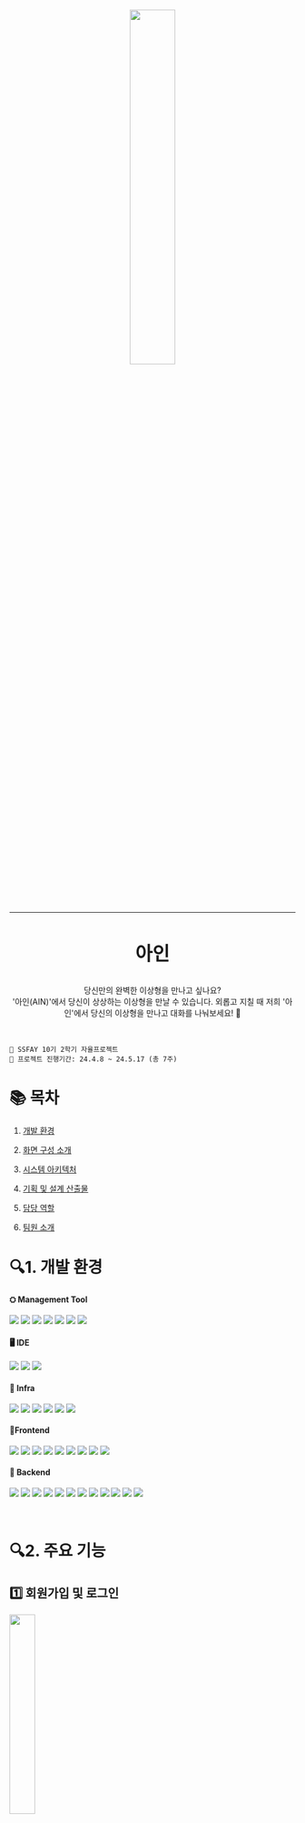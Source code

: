 # <div align="center"><img align="center" src="https://github.com/ykim-yeji/ain/assets/68416691/686c70d6-74de-4cef-8208-a66f6a05b908" width=40% height=40%><hr><h3 align="center">아인</h3></div>

<div>
<p align="center">
당신만의 완벽한 이상형을 만나고 싶나요?<br>
'아인(AIN)'에서 당신이 상상하는 이상형을 만날 수 있습니다. 외롭고 지칠 때 저희 '아인'에서 당신의 이상형을 만나고 대화를 나눠보세요! 💞
</p></div><br>

<p>

```
📢 SSFAY 10기 2학기 자율프로젝트
📢 프로젝트 진행기간: 24.4.8 ~ 24.5.17 (총 7주)
```

# 📚 목차

1. [개발 환경](#개발-환경)

2. [화면 구성 소개](#화면-구성-소개)

3. [시스템 아키텍처](#시스템-아키텍처)

4. [기획 및 설계 산출물](#기획-및-설계-산출물)

5. [담당 역할](#담당-역할)

6. [팀원 소개](#팀원-소개)

</p>

<p>

# 🔍1. 개발 환경

<h4>⛭ Management Tool</h4>
<p align="left">
<img src="https://img.shields.io/badge/JIRA-0052CC?style=for-the-badge&logo=JIRA&logoColor=white">
<img src="https://img.shields.io/badge/gitlab-FC6D26?style=for-the-badge&logo=gitlab&logoColor=white">
<img src="https://img.shields.io/badge/mattermost-0058CC?style=for-the-badge&logo=mattermost&logoColor=white">
<img src="https://img.shields.io/badge/notion-000000?style=for-the-badge&logo=notion&logoColor=white">
<img src="https://img.shields.io/badge/figma-F24E1E?style=for-the-badge&logo=figma&logoColor=white">
<img src="https://img.shields.io/badge/postman-FF6C37?style=for-the-badge&logo=postman&logoColor=white">
<img src="https://img.shields.io/badge/GIT-F05032?style=for-the-badge&logo=git&logoColor=white">
</p>

<h4>🖥️ IDE</h4>
<p align="left">
<img src="https://img.shields.io/badge/INTELLIJ-000000?style=for-the-badge&logo=intellijidea&logoColor=white"/>
<img src="https://img.shields.io/badge/VISUAL STUDIO CODE-007ACC?style=for-the-badge&logo=VISUAL STUDIO CODE&logoColor=white"/>
<img src="https://img.shields.io/badge/PYCHARM-000000?style=for-the-badge&logo=pycharm&logoColor=white"/>
</p>

<h4>🚦 Infra</h4>
<p align="left">
<img src="https://img.shields.io/badge/AMAZON EC2-232F3E?style=for-the-badge&logo=amazonec2&logoColor=white"/>
<img src="https://img.shields.io/badge/AMAZON S3-569A31?style=for-the-badge&logo=amazons3&logoColor=white"/>
<img src="https://img.shields.io/badge/NGINX-009639?style=for-the-badge&logo=nginx&logoColor=white"/>
<img src="https://img.shields.io/badge/DOCKER-2496ED?style=for-the-badge&logo=docker&logoColor=white"/>
<img src="https://img.shields.io/badge/UBUNTU-E95420?style=for-the-badge&logo=ubuntu&logoColor=white"/>
<img src="https://img.shields.io/badge/JENKINS-D24939?style=for-the-badge&logo=jenkins&logoColor=white"/>
</p>

<h4>📱Frontend</h4>
<p align="left">
<img src="https://img.shields.io/badge/HTML5-E34F26?style=for-the-badge&logo=html5&logoColor=white"/>
<img src="https://img.shields.io/badge/CSS3-1572B6?style=for-the-badge&logo=css3&logoColor=white"/>
<img src="https://img.shields.io/badge/NEXT.JS-000000?style=for-the-badge&logo=NEXT.JS&logoColor=white"/>
<img src="https://img.shields.io/badge/REACT-61DAFB?style=for-the-badge&logo=REACT&logoColor=white"/>
<img src="https://img.shields.io/badge/TYPE SCRIPT-3178C6?style=for-the-badge&logo=TYPESCRIPT&logoColor=white"/>
<img src="https://img.shields.io/badge/SCSS-CC6699?style=for-the-badge&logo=SCSS&logoColor=white"/>
<img src="https://img.shields.io/badge/TAIL WIND CSS-06B6D4?style=for-the-badge&logo=TAILWINDCSS&logoColor=white"/>
<img src="https://img.shields.io/badge/styled components-DB7093?style=for-the-badge&logo=styled components&logoColor=white"/>
<img src="https://img.shields.io/badge/Zustand-670000?style=for-the-badge&logo=Zustand&logoColor=white"/>
</p>

<h4>💾 Backend</h4>
<p align="left">
<img src="https://img.shields.io/badge/java-007396?style=for-the-badge&logo=java&logoColor=white">
<img src="https://img.shields.io/badge/SPRING BOOT-6DB33F?style=for-the-badge&logo=springboot&logoColor=white"/>
<img src="https://img.shields.io/badge/SPRING SECURITY-6DB33F?style=for-the-badge&logo=springsecurity&logoColor=white"/>
<img src="https://img.shields.io/badge/OAUTH2-40AEF0?style=for-the-badge&logo=oauth2&logoColor=white"/>
<img src="https://img.shields.io/badge/JSON WEB TOKENS-000000?style=for-the-badge&logo=JSON WEB TOKENS&logoColor=white"/>
<img src="https://img.shields.io/badge/MYSQL-4479A1?style=for-the-badge&logo=mysql&logoColor=white"/>
<img src="https://img.shields.io/badge/REDIS-DC382D?style=for-the-badge&logo=redis&logoColor=white"/>
<img src="https://img.shields.io/badge/PYTHON-3776AB?style=for-the-badge&logo=python&logoColor=white"/>
<img src="https://img.shields.io/badge/FAST API-009688?style=for-the-badge&logo=FASTAPI&logoColor=white"/>
<img src="https://img.shields.io/badge/DallE 3-412991?style=for-the-badge&logo=openai&logoColor=white"/>
<img src="https://img.shields.io/badge/ChatGPT 4o-412991?style=for-the-badge&logo=openai&logoColor=white"/>
<img src="https://img.shields.io/badge/ChatGPT Assistants API-412991?style=for-the-badge&logo=openai&logoColor=white"/>
</p><br>

<p>

# 🔍2. 주요 기능

## 1️⃣ 회원가입 및 로그인
<img src="https://github.com/ykim-yeji/ain/assets/68416691/216bf97e-8577-4763-aadf-42fd9dd337f1" width=30% height=30%/>
<p>저희 아인 서비스는 카카오 소셜 로그인으로 로그인이 가능합니다. 이상형 만들기 기능은 로그인을 하지 않아도 이용할 수 있습니다. 그외 나머지 기능은 로그인을 진행한 후에 사용할 수 있습니다.</p>

## 2️⃣ 이상형 만들기
<img src="https://github.com/ykim-yeji/ain/assets/68416691/50f02c58-8143-4bc4-8682-d1afd6013cde" width=30% height=30%/>
<p>사용자가 원하는 이상형을 텍스트 기반으로 구현할 수 있습니다. 각각의 문항에 대해 원하는 이상형 조건을 입력하고 '만나러 가기' 버튼을 클릭하면 나만의 이상형을 만날 수 있습니다. 생성된 이상형을 저장하면 해당 이상형과 채팅, 사진 찍기 등 다양한 활동을 진행할 수 있습니다.</p>

## 3️⃣ 채팅하기
<img src="https://github.com/ykim-yeji/ain/assets/68416691/a5c7c0ce-aa19-4c07-b6da-7f827b8633f0" width=30% height=30%/>
<p>이상형을 생성할 때 이상형에게 무작위로 MBTI가 부여됩니다. 부여된 MBTI를 기반으로 성격을 형성한 이상형과 채팅을 통해 소통할 수 있습니다.</p>

## 4️⃣ 사진 찍기
<img src="https://github.com/ykim-yeji/ain/assets/68416691/22236abf-f9e6-415f-8f72-133e3dfecd3f" width=30% height=30%/>
<p>이상형과 함께 사진을 찍고 저장할 수 있습니다.</p>

## 5️⃣ 설정
### 5-1. 사용자 닉네임 수정
<img src="https://github.com/ykim-yeji/ain/assets/68416691/7639de65-7da3-47bc-869e-c00d39bed9d7" width=30% height=30%/>
<p>헤더에서 사용자의 닉네임을 수정할 수 있습니다. 사용자의 닉네임을 수정하면 수정한 닉네임으로 이상형이 불러줍니다.</p>

### 5-2. 이상형 별명 수정
<img src="https://github.com/ykim-yeji/ain/assets/68416691/9bae5050-abc5-4ee6-8456-05dd53167749" width=30% height=30%/>
<p>이상형 상세보기 페이지에서 이상형의 별명을 수정할 수 있습니다. 이상형 별명을 수정하면 수정한 별명으로 이상형을 부를 수 있습니다.</p>

### 5-3. 이상형 채팅 내역 초기화
<img src="https://github.com/ykim-yeji/ain/assets/68416691/69346b0f-fce7-4ee4-a472-4395e2b702c8" width=30% height=30%/>
<p>이상형 채팅 페이지에서 지금까지 이상형과 채팅한 내역을 초기화할 수 있습니다.</p>

### 5-4. 이상형 삭제
<img src="https://github.com/ykim-yeji/ain/assets/68416691/86764a2e-db99-4248-8a22-cfcb2b806389" width=30% height=30%/>
<p>이상형 상세보기 페이지에서 이상형을 삭제할 수 있습니다.</p>

### 5-4. 로그아웃
<img src="https://github.com/ykim-yeji/ain/assets/68416691/b5dfdaec-b1ee-4dd9-b9ae-8a32226c1f68" width=30% height=30%/>
<p>헤더에서 로그아웃을 진행할 수 있습니다.</p>


<p>

# 🔍3. 시스템 아키텍처
<img src="https://github.com/ykim-yeji/ain/assets/68416691/42536461-6162-4ae5-b49d-e2ead3ff5878" width=60% height=60%/>

</p>

<p>

# 🔍4. 기획 설계 및 산출물

## 📝 요구사항 명세서
<img src="https://github.com/ykim-yeji/ain/assets/68416691/44b1b12a-eb5f-4b96-9c42-b3d6bc8f5c60" width=60% height=60%>
<img src="https://github.com/ykim-yeji/ain/assets/68416691/ca1251f5-ddaa-4fb3-9095-736d70b027f6" width=60% height=60%>

## 📝 기능명세서
### 👨🏻‍💻프론트엔드
<img src="https://github.com/ykim-yeji/ain/assets/68416691/e1c6165f-5a73-4541-91aa-f34863fd8f64" width=60% height=60%/>
<img src="https://github.com/ykim-yeji/ain/assets/68416691/14b175b2-4e87-42f6-bab7-5c1ec9c5deea" width=60% height=60%/>
<img src="https://github.com/ykim-yeji/ain/assets/68416691/807bc701-0d5d-40db-b0d7-aa00ee8b8a92" width=60% height=60%/>
<img src="https://github.com/ykim-yeji/ain/assets/68416691/46f3857a-0de9-43bf-bb84-9a280712a208" width=60% height=60%/>
<img src="https://github.com/ykim-yeji/ain/assets/68416691/38e449ef-11a9-4814-bcb7-656251ca447a" width=60% height=60%/>

### 👨🏻‍💻백엔드
<img src="https://github.com/ykim-yeji/ain/assets/68416691/dfb3907f-412a-4f7e-8a9b-c41e6ba7373a"/>
<img src="https://github.com/ykim-yeji/ain/assets/68416691/d8fc31ba-0b71-410f-a640-64ef50e9f605"/>
<img src="https://github.com/ykim-yeji/ain/assets/68416691/1473cf10-3505-4bfd-9903-ad6a9a5c5b23"/>

## 📝 화면 설계서
<img src="https://github.com/ykim-yeji/ain/assets/68416691/559c61eb-33d2-4792-b675-c8754116cda5" width=40% height=40%>

## 📝 ERD
<img src="https://github.com/ykim-yeji/ain/assets/68416691/4daef96d-5ac9-40d0-be71-aa8e5acdab8b" width=70% height=70%>

</p>

<p>

# 🔍5. 담당 역할
- 코드 리뷰 환경 조성을 위해 gerrit 코드 리뷰 툴 gitlab과 연동
  - 프로프로젝트에서 사용하고 있는 gitlab에서 access token을 생성하고 gitlab과 연동되어 있는 EC2 서버 내에서 gerrit 설정 파일에 토큰을 활용하여 gitlab과 gerrit을 연동하였습니다.
  - 이후 gitlab으로의 새로운 기능을 push 하려고 할 때 자동으로 gerrit에서 코드 리뷰를 진행 후 push 검증이 가능하도록 설정하였습니다.
  
- 필요한 서버 인프라 구축
  - EC2 개발 서버에서 DockerFile을 활용하여 Nginx, Jenkins, Spring Boot, Fast API, Next.js, MySQL에 대한 이미지 파일 및 도커 컨테이너를 만들어 인프라를 구축했습니다.
  - 개발 서버에서 gitlab과 Jenkins를 활용하여 CI/CD 환경을 구축하였습니다. Jenkins의 파이프라인 방식을 적용해 Next.js, Spring Boot, FastAPI 등 각 영역별로 적절한 CI/CD 프로세스를 구현하여, 원활한 개발 및 배포 환경을 마련했습니다.
  - AWS의 S3 Bucket을 활용하여 이미지 데이터를 처리하기 위한 환경을 마련하였습니다.

- 특정 이상형에 대한 상세 조회 및 이상형 닉네임 수정 관련 API 구현
  - 생성한 나만의 이상형에 대한 이름 및 닉네임, 이미지에 대해서 조회할 수 있는 API를 구현하였습니다.
  - 내가 원하는 이상형 닉네임으로 수정할 수 있도록 API를 구현하였습니다.

</p>

<p>

# 👩‍👦‍👦6. 팀원 소개
### 🖥️ 프론트엔드
| [백천주](https://github.com/chickenisamazing)                                                                                     | [정성현](https://github.com/awaySH)                                                                                   | [조서현](https://github.com/j0j00h)                                                                                    |
|------------------------------------------------------------------------------------------------------------------------|-------------------------------------------------------------------------------------------------------------------------|-----------------------------------------------------------------------------------------------------------------------|
| <img width="100" alt="Screenshot 2023-06-19 at 2 35 05 PM" src="https://avatars.githubusercontent.com/u/121774786?v=4"> | <img width="100" alt="Screenshot 2023-06-19 at 2 35 05 PM" src="https://avatars.githubusercontent.com/u/172378447?v=4"> | <img width="100" alt="Screenshot 2023-06-19 at 2 35 05 PM" src="https://avatars.githubusercontent.com/u/172246696?v=4"> |

### 💻 백엔드
| [진주성](https://github.com/vmfaldwntjd)                                                                                                                                  | [전새벽](https://github.com/toqurJeon)                                                                | [김예지](https://github.com/ykim-yeji) |
|------------------------------------------------------------------------------------------------------------------------------------------------------------------------|------------------------------------------------------------------------|------------------------------------|
| <img width="100" alt="Screenshot 2023-06-19 at 2 41 20 PM" src="https://github.com/hel-gather/hel-gather-server/assets/67910922/d9ade50f-3d51-4674-bbc2-96046980e01d"> | <img src="https://avatars.githubusercontent.com/u/170904724?v=4" alt="이미지" style="width: 100px;"> |  <img src="https://avatars.githubusercontent.com/u/68416691?v=4" alt="이미지" style="width: 100px;"> |


</p>